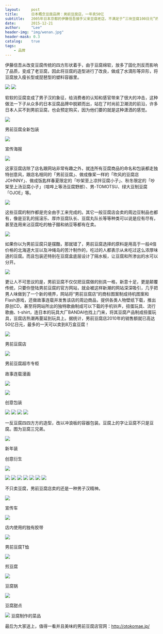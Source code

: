 ```yaml
---
layout:     post
title:      日本概念豆腐品牌：男前豆腐店，一年卖50亿
subtitle:   2005年日本京都的伊藤信吾接手父亲豆腐老店，不满足于“三块豆腐100日元”的卖法，打破几十年做“标准豆腐”的传统，将豆腐造型进行了改良，并取了一个非常不像豆腐的名字：男前豆腐店，意即“男子气概豆腐店”（又译“美男子豆腐”）。
date:       2015-12-21
author:     "Lee"
header-img: "img/wenan.jpg"
header-mask: 0.3
catalog:    true
tags:
    - 品牌
---
```

伊藤信吾从改变豆腐传统的四方形状着手，由于豆腐绵软，放多了固化剂反而影响了品质，变成了老豆腐，因此将豆腐的造型进行了改良，做成了水滴形等异形，将豆腐放入瘦长型或琵琶型的塑料容器里。

![](http://7xo8he.com1.z0.glb.clouddn.com/20141217145316_16135.jpg)
![](http://7xo8he.com1.z0.glb.clouddn.com/20141217145317_52688.jpg)






软软的豆腐变成了男子汉的象征，给消费者的认知和感官带来了很大的冲击，这种做法一下子从众多的日本豆腐品牌中脱颖而出，站在了时尚前卫潮流的前沿，许多日本人买不到男前豆腐，也会预定购买，因为他们要的就是这种潇洒的感觉。


![](http://7xo8he.com1.z0.glb.clouddn.com/20141217145356_13493.jpg)


男前豆腐全新包装

![](http://7xo8he.com1.z0.glb.clouddn.com/20141217145414_22607.jpg)

宣传海报

![](http://7xo8he.com1.z0.glb.clouddn.com/20141217145430_28169.jpg)


这家豆腐店除了店名跟网站非常有趣之外，就连所有豆腐商品的命名和包装都走独特创意风，跟店名相同的「男前豆腐」、做成像桨一样的「吹风的豆腐店JOHNNY」、做成饭匙样春夏限定的「吵架至上凉拌豆腐小子」、秋冬限定的「吵架至上汤豆腐小子」（喧哗上等汤豆腐野郎）、男-TOMOTSU、绿大豆制豆腐「OJOE」等。


![](http://7xo8he.com1.z0.glb.clouddn.com/20141217145444_49999.jpg)



这些豆腐的制作都是完全由手工来完成的。其它一般豆腐店会卖的周边豆制品也都有，像是豆乳的摇滚乐、厚炸豆腐队长、豆腐丸队长等等种类可以说是应有尽有，甚至连用来沾豆腐吃的柚子醋和纳豆等都有在卖。



![](http://7xo8he.com1.z0.glb.clouddn.com/20141217145456_89327.jpg)


如果你以为男前豆腐只是摆酷，那就错了，男前豆腐选择的原料是用高于一般4倍价格的北海道大豆以及冲绳岛的苦汁制作的，吃过的人都表示从未吃过这么浓厚味道的豆腐。而且包装还特别在豆腐盒底层设计了隔水板，让豆腐和所渗出的水可以分开。


![](http://7xo8he.com1.z0.glb.clouddn.com/20141217145512_86688.jpg)



更让人不可思议的是，男前豆腐不仅仅把豆腐做的别具一格，新意十足，更是颠覆传统，只要你登陆男前豆腐的官方网站，就会被这样新潮的网站深深吸引，几乎把男人味做到了一个新的境界，网站将“男前豆腐店”的商标图案制成待机图案和Flash游戏，还做故事连载并发售该店的周边商品，提供各类人物壁纸下载，推出原创CD，甚至将网站所出的独特歌曲制成可以下载的手机铃声，扭蛋玩具、流行歌曲、t-shirt，连日本的玩具大厂BANDAI也找上门来，将其豆腐产品制成扭蛋玩具，豆腐店热潮再蔓延到玩具上。据统计，男前豆腐店2010年的销售额就已高达50亿日元，最多的一天可以卖到8万盒豆腐！



![](http://7xo8he.com1.z0.glb.clouddn.com/20141217150354_16795.jpg)


男前豆腐店


![](http://7xo8he.com1.z0.glb.clouddn.com/20141217150412_18813.jpg)

男前豆腐超市专柜



故事连载漫画

![](http://7xo8he.com1.z0.glb.clouddn.com/20141217145754_95304.jpg)

![](http://7xo8he.com1.z0.glb.clouddn.com/20141217145754_59738.jpg)


创意包装


![](http://7xo8he.com1.z0.glb.clouddn.com/20141217145849_63192.jpg)
![](http://7xo8he.com1.z0.glb.clouddn.com/20141217145826_50291.jpg)
![](http://7xo8he.com1.z0.glb.clouddn.com/20141217145827_69544.jpg)
![](http://7xo8he.com1.z0.glb.clouddn.com/20141217145828_89194.jpg)






一反豆腐四四方方的造型，改以冲浪板的容器包装。豆腐上的字让豆腐不只是豆腐。图为豆腐三兄弟。

![](http://7xo8he.com1.z0.glb.clouddn.com/20141217150026_36051.jpg)

新年装

创意衍生

![](http://7xo8he.com1.z0.glb.clouddn.com/20141217150056_99450.jpg)

![](http://7xo8he.com1.z0.glb.clouddn.com/20141217150137_81423.jpg)
![](http://7xo8he.com1.z0.glb.clouddn.com/20141217150149_26887.jpg)
![](http://7xo8he.com1.z0.glb.clouddn.com/20141217150313_83088.jpg)
![](http://7xo8he.com1.z0.glb.clouddn.com/20141217150324_91944.jpg)
![](http://7xo8he.com1.z0.glb.clouddn.com/20141217150333_63948.jpg)
![](http://7xo8he.com1.z0.glb.clouddn.com/20141217150238_70616.jpg)
![](http://7xo8he.com1.z0.glb.clouddn.com/20141217150250_45170.jpg)















不只卖豆腐，男前豆腐店卖的还是一种男子汉精神。


![](http://7xo8he.com1.z0.glb.clouddn.com/20141217150432_27774.jpg)
 


宣传车

![](http://7xo8he.com1.z0.glb.clouddn.com/20141217150442_69400.jpg)



店内使用的独有胶带

![](http://7xo8he.com1.z0.glb.clouddn.com/20141217150625_80982.jpg)



男前豆腐T恤

![](http://7xo8he.com1.z0.glb.clouddn.com/20141217150636_49452.jpg)

煎豆腐

![](http://7xo8he.com1.z0.glb.clouddn.com/20141217150654_45872.jpg)

豆腐锅

![](http://7xo8he.com1.z0.glb.clouddn.com/20141217150707_93283.jpg)

豆腐甜点


![](http://7xo8he.com1.z0.glb.clouddn.com/20141217150719_26761.jpg)
豆腐制作的菜品


最后为大家送上，值得一看并且美味的男前豆腐店官网：[http://otokomae.jp/ ](http://otokomae.jp/ )

